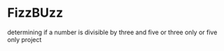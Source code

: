 # FizzBUzz
determining if a number is divisible by three and five or three only or five only project
